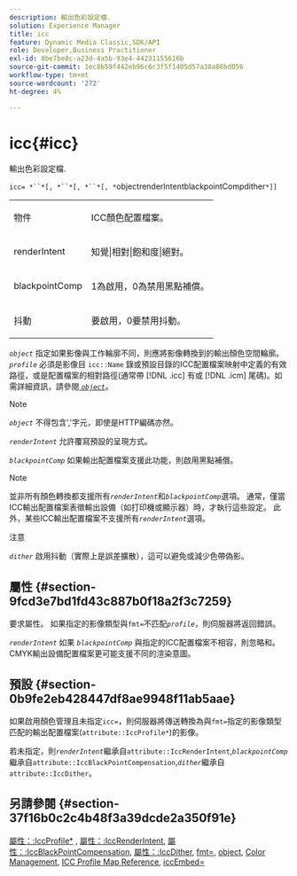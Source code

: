 ```yaml
---
description: 輸出色彩設定檔.
solution: Experience Manager
title: icc
feature: Dynamic Media Classic,SDK/API
role: Developer,Business Practitioner
exl-id: 8be7be8c-a23d-4a5b-93e4-44231155616b
source-git-commit: 1ec8b59f442eb96c6c3f5f1405d57a38a86bd056
workflow-type: tm+mt
source-wordcount: '272'
ht-degree: 4%

---
```


# icc{#icc}

輸出色彩設定檔.

`icc= *``*[, *``*[, *``*[, *`objectrenderIntentblackpointCompdither`*]]`

<table id="simpletable_AC20916999004CDCBBB9888B3A8FB0A7"> 
 <tr class="strow"> 
  <td class="stentry"> <p><span class="codeph"> <span class="varname"> 物件</span> </span> </p></td> 
  <td class="stentry"> <p>ICC顏色配置檔案。 </p></td> 
 </tr> 
 <tr class="strow"> 
  <td class="stentry"> <p><span class="codeph"> <span class="varname"> renderIntent</span></span> </p></td> 
  <td class="stentry"> <p><span class="codeph"> 知覺|相對|飽和度|絕對</span>。 </p></td> 
 </tr> 
 <tr class="strow"> 
  <td class="stentry"> <p><span class="codeph"> <span class="varname"> blackpointComp</span></span> </p></td> 
  <td class="stentry"> <p>1為啟用，0為禁用黑點補償。 </p></td> 
 </tr> 
 <tr class="strow"> 
  <td class="stentry"> <p><span class="codeph"> <span class="varname"> 抖動</span></span> </p></td> 
  <td class="stentry"> <p>要啟用，0要禁用抖動。 </p></td> 
 </tr> 
</table>

*`object`* 指定如果影像與工作輪廓不同，則應將影像轉換到的輸出顏色空間輪廓。*`profile`* 必須是影像目 `icc::Name` 錄或預設目錄的ICC配置檔案映射中定義的有效路徑，或是配置檔案的相對路徑(通常帶 [!DNL .icc] 有或 [!DNL .icm] 尾碼)。如需詳細資訊，請參閱[ *`object`*](../../../../../is-api/http-ref/image-serving-api-ref/c-http-protocol-reference/c-data-types/r-object.md#reference-2591bd24548d462782c68d138ef795a0)。

>[!NOTE]
>
>*`object`* 不得包含&#39;,&#39;字元，即使是HTTP編碼亦然。

*`renderIntent`* 允許覆寫預設的呈現方式。

*`blackpointComp`* 如果輸出配置檔案支援此功能，則啟用黑點補償。

>[!NOTE]
>
>並非所有顏色轉換都支援所有&#x200B;*`renderIntent`*&#x200B;和&#x200B;*`blackpointComp`*&#x200B;選項。 通常，僅當ICC輸出配置檔案表徵輸出設備（如打印機或顯示器）時，才執行這些設定。 此外，某些ICC輸出配置檔案不支援所有&#x200B;*`renderIntent`*&#x200B;選項。

注意

*`dither`* 啟用抖動（實際上是誤差擴散），這可以避免或減少色帶偽影。

## 屬性 {#section-9fcd3e7bd1fd43c887b0f18a2f3c7259}

要求屬性。 如果指定的影像類型與`fmt=`不匹配&#x200B;*`profile`*，則伺服器將返回錯誤。

*`renderIntent`* 如果 *`blackpointComp`* 與指定的ICC配置檔案不相容，則忽略和。CMYK輸出設備配置檔案更可能支援不同的渲染意圖。

## 預設 {#section-0b9fe2eb428447df8ae9948f11ab5aae}

如果啟用顏色管理且未指定`icc=`，則伺服器將傳送轉換為與`fmt=`指定的影像類型匹配的輸出配置檔案(`attribute::IccProfile*`)的影像。

若未指定，則&#x200B;*`renderIntent`*&#x200B;繼承自`attribute::IccRenderIntent`,*`blackpointComp`*&#x200B;繼承自`attribute::IccBlackPointCompensation`,*`dither`*&#x200B;繼承自`attribute::IccDither`。

## 另請參閱 {#section-37f16b0c2c4b48f3a39dcde2a350f91e}

[屬性：:IccProfile*](../../../../../is-api/image-catalog/image-serving-api-ref/c-image-catalog-reference/c-attributes-reference/r-iccprofilecmyk.md#reference-db89f9dac33e447cadb359ec1ba27ee0) , [屬性：:IccRenderIntent](../../../../../is-api/image-catalog/image-serving-api-ref/c-image-catalog-reference/c-attributes-reference/r-iccrenderintent.md#reference-012f207f28bd4406a5368d23ed95a51f),  [屬性：:IccBlackPointCompensation](../../../../../is-api/image-catalog/image-serving-api-ref/c-image-catalog-reference/c-attributes-reference/r-iccblackpointcompensation.md#reference-357626375ee140d1807f0c05171c733f),  [屬性：:IccDither](../../../../../is-api/image-catalog/image-serving-api-ref/c-image-catalog-reference/c-attributes-reference/r-iccdither.md#reference-914d0d0567364246b4016d45c0ada85b),  [fmt=](../../../../../is-api/http-ref/image-serving-api-ref/c-http-protocol-reference/c-command-reference/r-is-http-fmt.md#reference-cdf10043423b45ba9fe15157fb3ae37a),  [object](../../../../../is-api/http-ref/image-serving-api-ref/c-http-protocol-reference/c-data-types/r-object.md#reference-2591bd24548d462782c68d138ef795a0),  [Color Management](../../../../../is-api/http-ref/image-serving-api-ref/c-http-protocol-reference/c-syntax-and-features/r-color-management.md#reference-c7e4a72d589145189f7e4bcb6b4544d7),  [ICC Profile Map Reference](../../../../../is-api/image-catalog/image-serving-api-ref/c-image-catalog-reference/c-icc-profile-map-reference/c-icc-profile-map-reference.md#concept-57b9148ce55249cd825cb7ee19ed057c),  [iccEmbed=](../../../../../is-api/http-ref/image-serving-api-ref/c-http-protocol-reference/c-command-reference/r-iccembed.md#reference-e3b774fb322046a2a6dde3a7bab5583e)
